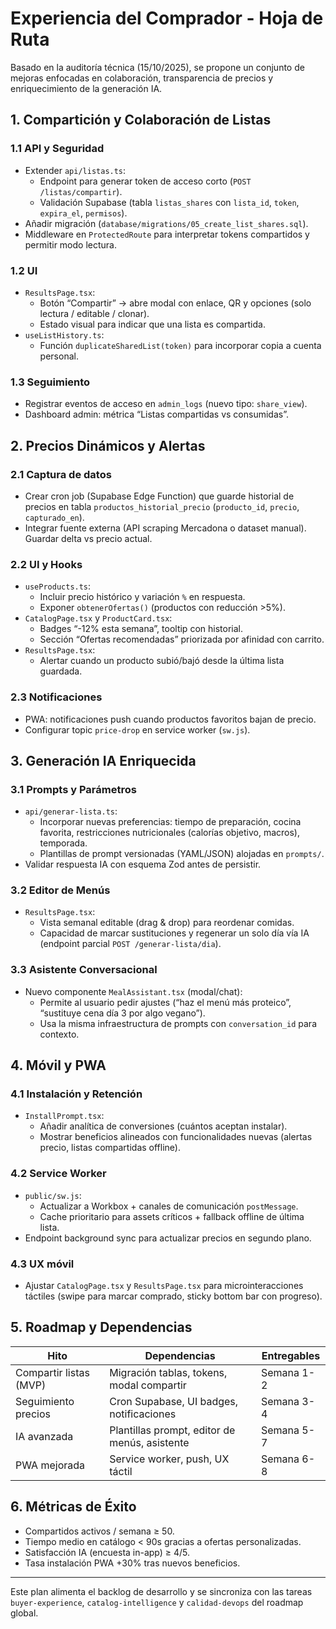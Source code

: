 # Experiencia del Comprador - Hoja de Ruta

Basado en la auditoría técnica (15/10/2025), se propone un conjunto de mejoras enfocadas en colaboración, transparencia de precios y enriquecimiento de la generación IA.

## 1. Compartición y Colaboración de Listas

### 1.1 API y Seguridad
- Extender `api/listas.ts`:
  - Endpoint para generar token de acceso corto (`POST /listas/compartir`).
  - Validación Supabase (tabla `listas_shares` con `lista_id`, `token`, `expira_el`, `permisos`).
- Añadir migración (`database/migrations/05_create_list_shares.sql`).
- Middleware en `ProtectedRoute` para interpretar tokens compartidos y permitir modo lectura.

### 1.2 UI
- `ResultsPage.tsx`:
  - Botón “Compartir” → abre modal con enlace, QR y opciones (solo lectura / editable / clonar).
  - Estado visual para indicar que una lista es compartida.
- `useListHistory.ts`:
  - Función `duplicateSharedList(token)` para incorporar copia a cuenta personal.

### 1.3 Seguimiento
- Registrar eventos de acceso en `admin_logs` (nuevo tipo: `share_view`).
- Dashboard admin: métrica “Listas compartidas vs consumidas”.

## 2. Precios Dinámicos y Alertas

### 2.1 Captura de datos
- Crear cron job (Supabase Edge Function) que guarde historial de precios en tabla `productos_historial_precio` (`producto_id`, `precio`, `capturado_en`).
- Integrar fuente externa (API scraping Mercadona o dataset manual). Guardar delta vs precio actual.

### 2.2 UI y Hooks
- `useProducts.ts`:
  - Incluir precio histórico y variación `%` en respuesta.
  - Exponer `obtenerOfertas()` (productos con reducción >5%).
- `CatalogPage.tsx` y `ProductCard.tsx`:
  - Badges “-12% esta semana”, tooltip con historial.
  - Sección “Ofertas recomendadas” priorizada por afinidad con carrito.
- `ResultsPage.tsx`:
  - Alertar cuando un producto subió/bajó desde la última lista guardada.

### 2.3 Notificaciones
- PWA: notificaciones push cuando productos favoritos bajan de precio.
- Configurar topic `price-drop` en service worker (`sw.js`).

## 3. Generación IA Enriquecida

### 3.1 Prompts y Parámetros
- `api/generar-lista.ts`:
  - Incorporar nuevas preferencias: tiempo de preparación, cocina favorita, restricciones nutricionales (calorías objetivo, macros), temporada.
  - Plantillas de prompt versionadas (YAML/JSON) alojadas en `prompts/`.
- Validar respuesta IA con esquema Zod antes de persistir.

### 3.2 Editor de Menús
- `ResultsPage.tsx`:
  - Vista semanal editable (drag & drop) para reordenar comidas.
  - Capacidad de marcar sustituciones y regenerar un solo día vía IA (endpoint parcial `POST /generar-lista/dia`).

### 3.3 Asistente Conversacional
- Nuevo componente `MealAssistant.tsx` (modal/chat):
  - Permite al usuario pedir ajustes (“haz el menú más proteico”, “sustituye cena día 3 por algo vegano”).
  - Usa la misma infraestructura de prompts con `conversation_id` para contexto.

## 4. Móvil y PWA

### 4.1 Instalación y Retención
- `InstallPrompt.tsx`:
  - Añadir analítica de conversiones (cuántos aceptan instalar).
  - Mostrar beneficios alineados con funcionalidades nuevas (alertas precio, listas compartidas offline).

### 4.2 Service Worker
- `public/sw.js`:
  - Actualizar a Workbox + canales de comunicación `postMessage`.
  - Cache prioritario para assets críticos + fallback offline de última lista.
- Endpoint background sync para actualizar precios en segundo plano.

### 4.3 UX móvil
- Ajustar `CatalogPage.tsx` y `ResultsPage.tsx` para microinteracciones táctiles (swipe para marcar comprado, sticky bottom bar con progreso).

## 5. Roadmap y Dependencias

| Hito | Dependencias | Entregables |
|------|--------------|-------------|
| Compartir listas (MVP) | Migración tablas, tokens, modal compartir | Semana 1-2 |
| Seguimiento precios | Cron Supabase, UI badges, notificaciones | Semana 3-4 |
| IA avanzada | Plantillas prompt, editor de menús, asistente | Semana 5-7 |
| PWA mejorada | Service worker, push, UX táctil | Semana 6-8 |

## 6. Métricas de Éxito
- Compartidos activos / semana ≥ 50.
- Tiempo medio en catálogo < 90s gracias a ofertas personalizadas.
- Satisfacción IA (encuesta in-app) ≥ 4/5.
- Tasa instalación PWA +30% tras nuevos beneficios.

---

Este plan alimenta el backlog de desarrollo y se sincroniza con las tareas `buyer-experience`, `catalog-intelligence` y `calidad-devops` del roadmap global.

